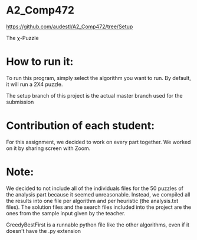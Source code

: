 # A2_Comp472
https://github.com/audestl/A2_Comp472/tree/Setup

The χ-Puzzle

# How to run it: 

To run this program, simply select the algorithm you want to run. By default, it will run a 2X4 puzzle.

The setup branch of this project is the actual master branch used for the submission



# Contribution of each student:

For this assignment, we decided to work on every part together. We worked on it by sharing screen with Zoom.


# Note: 

We decided to not include all of the individuals files for the 50 puzzles of the analysis part because it seemed unreasonable. Instead, we compiled all the results into one file per algorithm and per heuristic (the analysis.txt files). The solution files and the search files included into the project are the ones from the sample input given by the teacher.

GreedyBestFirst is a runnable python file like the other algorithms, even if it doesn't have the .py extension

